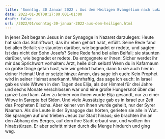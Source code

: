 ```yaml
---
title: 'Sonntag, 30 Januar 2022 : Aus dem Heiligen Evangelium nach Lukas - Lk 4,21-30.'
date: 2022-01-30T08:27:00.001+01:00
draft: false
url: /2022/01/sonntag-30-januar-2022-aus-dem-heiligen.html
---
```


In jener Zeit begann Jesus in der Synagoge in Nazaret darzulegen: Heute hat sich das Schriftwort, das ihr eben gehört habt, erfüllt. Seine Rede fand bei allen Beifall; sie staunten darüber, wie begnadet er redete, und sagten: Ist das nicht der Sohn Josefs? Seine Rede fand bei allen Beifall; sie staunten darüber, wie begnadet er redete. Da entgegnete er ihnen: Sicher werdet ihr mir das Sprichwort vorhalten: Arzt, heile dich selbst! Wenn du in Kafarnaum so große Dinge getan hast, wie wir gehört haben, dann tu sie auch hier in deiner Heimat! Und er setzte hinzu: Amen, das sage ich euch: Kein Prophet wird in seiner Heimat anerkannt. Wahrhaftig, das sage ich euch: In Israel gab es viele Witwen in den Tagen des Elija, als der Himmel für drei Jahre und sechs Monate verschlossen war und eine große Hungersnot über das ganze Land kam. Aber zu keiner von ihnen wurde Elija gesandt, nur zu einer Witwe in Sarepta bei Sidon. Und viele Aussätzige gab es in Israel zur Zeit des Propheten Elischa. Aber keiner von ihnen wurde geheilt, nur der Syrer Naaman. Als die Leute in der Synagoge das hörten, gerieten sie alle in Wut. Sie sprangen auf und trieben Jesus zur Stadt hinaus; sie brachten ihn an den Abhang des Berges, auf dem ihre Stadt erbaut war, und wollten ihn hinabstürzen. Er aber schritt mitten durch die Menge hindurch und ging weg.